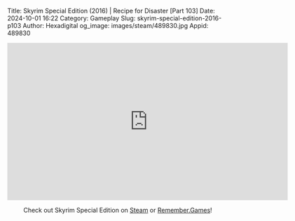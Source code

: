 Title: Skyrim Special Edition (2016) | Recipe for Disaster [Part 103]
Date: 2024-10-01 16:22
Category: Gameplay
Slug: skyrim-special-edition-2016-p103
Author: Hexadigital
og_image: images/steam/489830.jpg
Appid: 489830

<center><iframe src="https://www.youtube.com/embed/LPBqvWs46w4?feature=oembed" allow="accelerometer; autoplay; encrypted-media; gyroscope; picture-in-picture" width="640" height="360" frameborder="0"></iframe>

Check out Skyrim Special Edition on [Steam](https://store.steampowered.com/app/489830/?curator_clanid=34633900) or [Remember.Games](https://remember.games/game/164/the-elder-scrolls-v-skyrim-special-edition/)!</center>